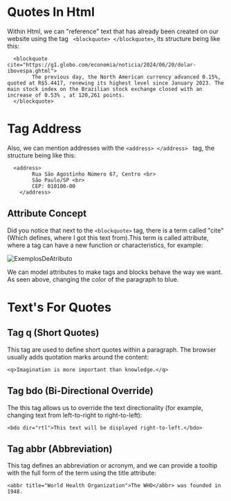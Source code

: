# Quotes In Html
Within Html, we can "reference" text that has already been created on our website using the tag `` <blockquote> </blockquote>``, its structure being like this:
``` 
  <blockquote cite="https://g1.globo.com/economia/noticia/2024/06/20/dolar-ibovespa.ghtml">
        The previous day, the North American currency advanced 0.15%, quoted at R$5.4417, renewing its highest level since January 2023. The main stock index on the Brazilian stock exchange closed with an increase of 0.53% , at 120,261 points.
  </blockquote>
```
# Tag Address
Also, we can mention addresses with the ``<address> </address> `` tag, the structure being like this:
```
  <address>
        Rua São Agostinho Número 67, Centro <br>
        São Paulo/SP <br>
        CEP: 010100-00 
    </address>
```
## Attribute Concept
Did you notice that next to the `` <blockquote> `` tag, there is a term called "cite" (Which defines, where I got this text from).This term is called attribute, where a tag can have a new function or characteristics, for example:

![ExemplosDeAtributo](https://github.com/Karlos-Eduardo-Mrqs/Trabalhos_Operacionais/assets/172524894/e7296dd7-996c-49fa-9103-8ae7e76a262e)

We can model attributes to make tags and blocks behave the way we want. As seen above, changing the color of the paragraph to blue.

# Text's For Quotes
## Tag q (Short Quotes)
This tag are used to define short quotes within a paragraph. The browser usually adds quotation marks around the content:

``<q>Imagination is more important than knowledge.</q>``

## Tag bdo (Bi-Directional Override)
The this tag allows us to override the text directionality (for example, changing text from left-to-right to right-to-left):

``<bdo dir="rtl">This text will be displayed right-to-left.</bdo>``

## Tag abbr (Abbreviation)
This tag defines an abbreviation or acronym, and we can provide a tooltip with the full form of the term using the title attribute:

`` <abbr title="World Health Organization">The WHO</abbr> was founded in 1948. ``